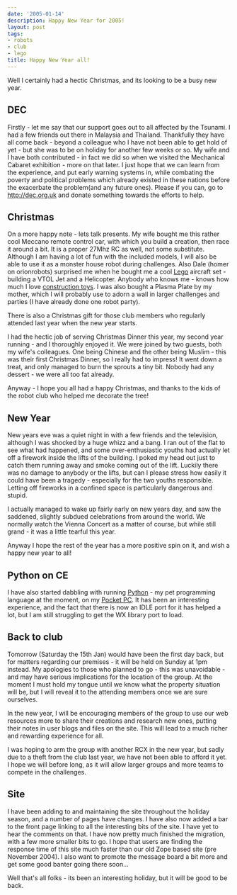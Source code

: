 ```yaml
---
date: '2005-01-14'
description: Happy New Year for 2005!
layout: post
tags:
- robots
- club
- lego
title: Happy New Year all!
---
```

Well I certainly had a hectic Christmas, and its looking to be a busy new year.

## DEC

Firstly - let me say that our support goes out to all affected by the Tsunami. I had a few friends out there in Malaysia and Thailand. Thankfully they have all come back - beyond a colleague who I have not been able to get hold of yet - but she was to be on holiday for another few weeks or so. My wife and I have both contributed - in fact we did so when we visited the Mechanical Cabaret exhibition - more on that later. I just hope that we can learn from the experience, and put early warning systems in, while combating the poverty and political problems which already existed in these nations before the exacerbate the problem(and any future ones). Please if you can, go to <http://dec.org.uk> and donate something towards the efforts to help.

## Christmas

On a more happy note - lets talk presents. My wife bought me this rather cool Meccano remote control car, with which you build a creation, then race it around a bit. It is a proper 27Mhz RC as well, not some substitute. Although I am having a lot of fun with the included models, I will also be able to use it as a monster house robot during challenges. Also Dale (homer on orionrobots) surprised me when he bought me a cool [Lego](/wiki/lego.html) aircraft set - building a VTOL Jet and a Helicopter. Anybody who knows me - knows how much I love [construction toys](/wiki/construction_toy.html). I was also bought a Plasma Plate by my mother, which I will probably use to adorn a wall in larger challenges and parties (I have already done one robot party).

There is also a Christmas gift for those club members who regularly attended last year when the new year starts.

I had the hectic job of serving Christmas Dinner this year, my second year running - and I thoroughly enjoyed it. We were joined by two guests, both my wife's colleagues. One being Chinese and the other being Muslim - this was their first Christmas Dinner, so I really had to impress! It went down a treat, and only managed to burn the sprouts a tiny bit. Nobody had any dessert - we were all too fat already.

Anyway - I hope you all had a happy Christmas, and thanks to the kids of the robot club who helped me decorate the tree!

## New Year

New years eve was a quiet night in with a few friends and the television, although I was shocked by a huge whizz and a bang. I ran out of the flat to see what had happened, and some over-enthusiastic youths had actually let off a firework inside the lifts of the building. I poked my head out just to catch them running away and smoke coming out of the lift. Luckily there was no damage to anybody or the lifts, but can I please stress how easily it could have been a tragedy - especially for the two youths responsible. Letting off fireworks in a confined space is particularly dangerous and stupid.

I actually managed to wake up fairly early on new years day, and saw the saddened, slightly subdued celebrations from around the world. We normally watch the Vienna Concert as a matter of course, but while still grand - it was a little tearful this year.

Anyway I hope the rest of the year has a more positive spin on it, and wish a happy new year to all!

## Python on CE

I have also started dabbling with running [Python](/wiki/python.html) - my pet programming language at the moment, on my [Pocket PC](/wiki/pocket_pc.html). It has been an interesting experience, and the fact that there is now an IDLE port for it has helped a lot, but I am still struggling to get the WX library port to load.

## Back to club

Tomorrow (Saturday the 15th Jan) would have been the first day back, but for matters regarding our premises - it will be held on Sunday at 1pm instead. My apologies to those who planned to go - this was unavoidable - and may have serious implications for the location of the group. At the moment I must hold my tongue until we know what the property situation will be, but I will reveal it to the attending members once we are sure ourselves.

In the new year, I will be encouraging members of the group to use our web resources more to share their creations and research new ones, putting their notes in user blogs and files on the site. This will lead to a much richer and rewarding experience for all.

I was hoping to arm the group with another RCX in the new year, but sadly due to a theft from the club last year, we have not been able to afford it yet. I hope we will before long, as it will allow larger groups and more teams to compete in the challenges.

## Site

I have been adding to and maintaining the site throughout the holiday season, and a number of pages have changes. I have also now added a bar to the front page linking to all the interesting bits of the site. I have yet to hear the comments on that. I have now pretty much finished the migration, with a few more smaller bits to go. I hope that users are finding the response time of this site much faster than our old Zope based site (pre November 2004). I also want to promote the message board a bit more and get some good banter going there soon...

Well that's all folks - its been an interesting holiday, but it will be good to be back.
